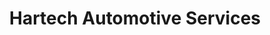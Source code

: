 ---
title: "Hartech Automotive Services"
url: /mordialloc/hartech-automotive-services/
shop: car repair
---